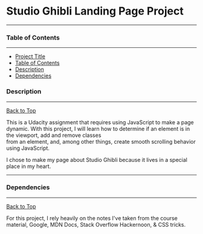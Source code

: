 
# Studio Ghibli Landing Page Project

***

### Table of Contents

***

- [Project Title](#studio-ghibli-landing-page-project)
- [Table of Contents](#table-of-contents)
- [Description](#description)
- [Dependencies](#dependencies)

### Description

***

[Back to Top](#studio-ghibli-landing-page-project)

This is a Udacity assignment that requires using JavaScript to make a page dynamic. With this  project, I will learn how to determine if an element is in the viewport, add and remove classes  
from an element, and, among other things, create smooth scrolling behavior using JavaScript.  

I chose to make my page about Studio Ghibli because it lives in a special place in my heart.  

***

### Dependencies

***

[Back to Top](#studio-ghibli-landing-page-project)

For this project, I rely heavily on the notes I've taken from the course material, Google, MDN Docs, Stack Overflow
Hackernoon, & CSS tricks.
